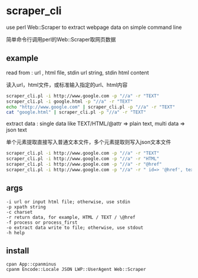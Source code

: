 # scraper_cli
use perl Web::Scraper to extract webpage data on simple command line

简单命令行调用perl的Web::Scraper取网页数据

## example

read from : url , html file, stdin url string, stdin html content

读入url，html文件，或标准输入指定的url、html内容

```bash
scraper_cli.pl -i http://www.google.com -p "//a" -r "TEXT"
scraper_cli.pl -i google.html -p "//a" -r "TEXT"
echo "http://www.google.com" | scraper_cli.pl -p "//a" -r "TEXT"
cat "google.html" | scraper_cli.pl -p "//a" -r "TEXT"
```

extract data : single data like TEXT/HTML/@attr => plain text, multi data => json text

单个元素提取直接写入普通文本文件，多个元素提取则写入json文本文件

```bash
scraper_cli.pl -i http://www.google.com -p "//a" -r "TEXT"
scraper_cli.pl -i http://www.google.com -p "//a" -r "HTML"
scraper_cli.pl -i http://www.google.com -p "//a" -r "@href"
scraper_cli.pl -i http://www.google.com -p "//a" -r " id=> '@href', text => 'TEXT' "
```

## args

    -i url or input html file; otherwise, use stdin
    -p xpath string
    -c charset
    -r return data, for example, HTML / TEXT / \@href
    -f process or process_first
    -o extract data write to file; otherwise, use stdout
    -h help

## install 
```
cpan App::cpanminus
cpanm Encode::Locale JSON LWP::UserAgent Web::Scraper
```
